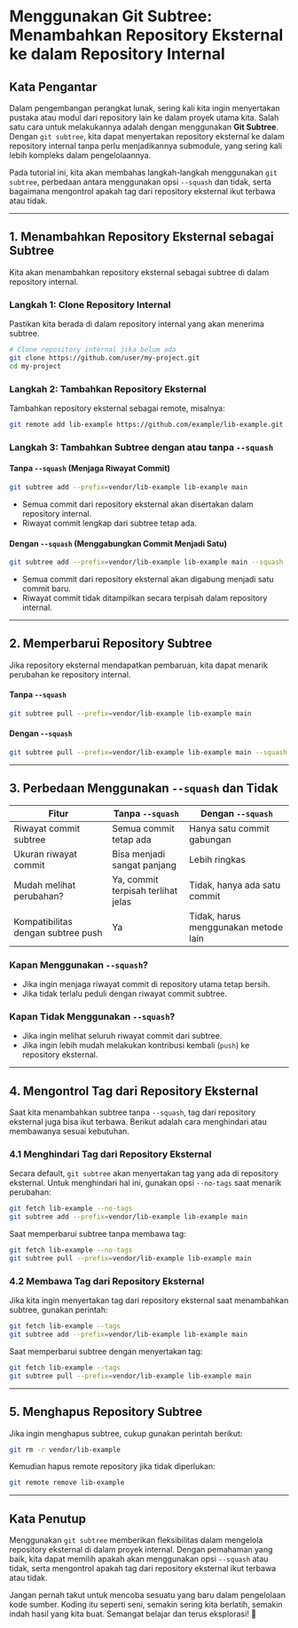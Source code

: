 # Menggunakan Git Subtree: Menambahkan Repository Eksternal ke dalam Repository Internal

## Kata Pengantar

Dalam pengembangan perangkat lunak, sering kali kita ingin menyertakan pustaka atau modul dari repository lain ke dalam proyek utama kita. Salah satu cara untuk melakukannya adalah dengan menggunakan **Git Subtree**. Dengan `git subtree`, kita dapat menyertakan repository eksternal ke dalam repository internal tanpa perlu menjadikannya submodule, yang sering kali lebih kompleks dalam pengelolaannya.

Pada tutorial ini, kita akan membahas langkah-langkah menggunakan `git subtree`, perbedaan antara menggunakan opsi `--squash` dan tidak, serta bagaimana mengontrol apakah tag dari repository eksternal ikut terbawa atau tidak.

---

## 1. Menambahkan Repository Eksternal sebagai Subtree

Kita akan menambahkan repository eksternal sebagai subtree di dalam repository internal.

### **Langkah 1: Clone Repository Internal**

Pastikan kita berada di dalam repository internal yang akan menerima subtree.

```sh
# Clone repository internal jika belum ada
git clone https://github.com/user/my-project.git
cd my-project
```

### **Langkah 2: Tambahkan Repository Eksternal**

Tambahkan repository eksternal sebagai remote, misalnya:

```sh
git remote add lib-example https://github.com/example/lib-example.git
```

### **Langkah 3: Tambahkan Subtree dengan atau tanpa `--squash`**

#### **Tanpa `--squash` (Menjaga Riwayat Commit)**

```sh
git subtree add --prefix=vendor/lib-example lib-example main
```

- Semua commit dari repository eksternal akan disertakan dalam repository internal.
- Riwayat commit lengkap dari subtree tetap ada.

#### **Dengan `--squash` (Menggabungkan Commit Menjadi Satu)**

```sh
git subtree add --prefix=vendor/lib-example lib-example main --squash
```

- Semua commit dari repository eksternal akan digabung menjadi satu commit baru.
- Riwayat commit tidak ditampilkan secara terpisah dalam repository internal.

---

## 2. Memperbarui Repository Subtree

Jika repository eksternal mendapatkan pembaruan, kita dapat menarik perubahan ke repository internal.

#### **Tanpa `--squash`**

```sh
git subtree pull --prefix=vendor/lib-example lib-example main
```

#### **Dengan `--squash`**

```sh
git subtree pull --prefix=vendor/lib-example lib-example main --squash
```

---

## 3. Perbedaan Menggunakan `--squash` dan Tidak

| Fitur                              | Tanpa `--squash`                   | Dengan `--squash`                    |
| ---------------------------------- | ---------------------------------- | ------------------------------------ |
| Riwayat commit subtree             | Semua commit tetap ada             | Hanya satu commit gabungan           |
| Ukuran riwayat commit              | Bisa menjadi sangat panjang        | Lebih ringkas                        |
| Mudah melihat perubahan?           | Ya, commit terpisah terlihat jelas | Tidak, hanya ada satu commit         |
| Kompatibilitas dengan subtree push | Ya                                 | Tidak, harus menggunakan metode lain |

### **Kapan Menggunakan `--squash`?**

- Jika ingin menjaga riwayat commit di repository utama tetap bersih.
- Jika tidak terlalu peduli dengan riwayat commit subtree.

### **Kapan Tidak Menggunakan `--squash`?**

- Jika ingin melihat seluruh riwayat commit dari subtree.
- Jika ingin lebih mudah melakukan kontribusi kembali (`push`) ke repository eksternal.

---

## 4. Mengontrol Tag dari Repository Eksternal

Saat kita menambahkan subtree tanpa `--squash`, tag dari repository eksternal juga bisa ikut terbawa. Berikut adalah cara menghindari atau membawanya sesuai kebutuhan.

### **4.1 Menghindari Tag dari Repository Eksternal**

Secara default, `git subtree` akan menyertakan tag yang ada di repository eksternal. Untuk menghindari hal ini, gunakan opsi `--no-tags` saat menarik perubahan:

```sh
git fetch lib-example --no-tags
git subtree add --prefix=vendor/lib-example lib-example main
```

Saat memperbarui subtree tanpa membawa tag:

```sh
git fetch lib-example --no-tags
git subtree pull --prefix=vendor/lib-example lib-example main
```

### **4.2 Membawa Tag dari Repository Eksternal**

Jika kita ingin menyertakan tag dari repository eksternal saat menambahkan subtree, gunakan perintah:

```sh
git fetch lib-example --tags
git subtree add --prefix=vendor/lib-example lib-example main
```

Saat memperbarui subtree dengan menyertakan tag:

```sh
git fetch lib-example --tags
git subtree pull --prefix=vendor/lib-example lib-example main
```

---

## 5. Menghapus Repository Subtree

Jika ingin menghapus subtree, cukup gunakan perintah berikut:

```sh
git rm -r vendor/lib-example
```

Kemudian hapus remote repository jika tidak diperlukan:

```sh
git remote remove lib-example
```

---

## Kata Penutup

Menggunakan `git subtree` memberikan fleksibilitas dalam mengelola repository eksternal di dalam proyek internal. Dengan pemahaman yang baik, kita dapat memilih apakah akan menggunakan opsi `--squash` atau tidak, serta mengontrol apakah tag dari repository eksternal ikut terbawa atau tidak.

Jangan pernah takut untuk mencoba sesuatu yang baru dalam pengelolaan kode sumber. Koding itu seperti seni, semakin sering kita berlatih, semakin indah hasil yang kita buat. Semangat belajar dan terus eksplorasi! 🚀
